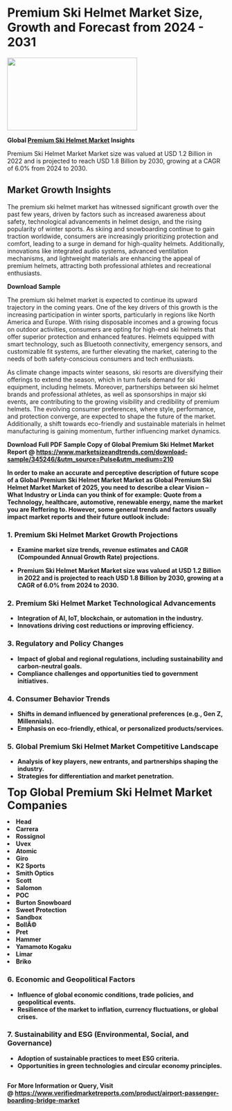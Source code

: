 <H1>Premium Ski Helmet Market Size, Growth and Forecast from 2024 - 2031</H1><img class="aligncenter size-medium wp-image-584254" src="https://thirdeyenews.in/wp-content/uploads/2024/09/Global-Market-Research-300x168.jpeg" alt="" width="300" height="168" /><p><strong>Global&nbsp;<a href="https://www.marketsizeandtrends.com/download-sample/345246/&amp;utm_source=Pulse&amp;utm_medium=210">Premium Ski Helmet Market</a> Insights</strong></p><p>Premium Ski Helmet Market Market size was valued at USD 1.2 Billion in 2022 and is projected to reach USD 1.8 Billion by 2030, growing at a CAGR of 6.0% from 2024 to 2030.</p><p><h2>Market Growth Insights</h2> <p>The premium ski helmet market has witnessed significant growth over the past few years, driven by factors such as increased awareness about safety, technological advancements in helmet design, and the rising popularity of winter sports. As skiing and snowboarding continue to gain traction worldwide, consumers are increasingly prioritizing protection and comfort, leading to a surge in demand for high-quality helmets. Additionally, innovations like integrated audio systems, advanced ventilation mechanisms, and lightweight materials are enhancing the appeal of premium helmets, attracting both professional athletes and recreational enthusiasts.</p> <p><strong>Download Sample</strong></p> <p>The premium ski helmet market is expected to continue its upward trajectory in the coming years. One of the key drivers of this growth is the increasing participation in winter sports, particularly in regions like North America and Europe. With rising disposable incomes and a growing focus on outdoor activities, consumers are opting for high-end ski helmets that offer superior protection and enhanced features. Helmets equipped with smart technology, such as Bluetooth connectivity, emergency sensors, and customizable fit systems, are further elevating the market, catering to the needs of both safety-conscious consumers and tech enthusiasts.</p> <p>As climate change impacts winter seasons, ski resorts are diversifying their offerings to extend the season, which in turn fuels demand for ski equipment, including helmets. Moreover, partnerships between ski helmet brands and professional athletes, as well as sponsorships in major ski events, are contributing to the growing visibility and credibility of premium helmets. The evolving consumer preferences, where style, performance, and protection converge, are expected to shape the future of the market. Additionally, a shift towards eco-friendly and sustainable materials in helmet manufacturing is gaining momentum, further influencing market dynamics.</p> <p><strong></p><p><span class=""><strong>Download Full PDF Sample Copy of Global Premium Ski Helmet Market Report</strong> @ <a href="https://www.marketsizeandtrends.com/download-sample/345246/&amp;utm_source=Pulse&amp;utm_medium=210" target="_blank">https://www.marketsizeandtrends.com/download-sample/345246/&amp;utm_source=Pulse&amp;utm_medium=210</a></span></p><p>In order to make an accurate and perceptive description of future scope of a Global&nbsp;Premium Ski Helmet Market Market as Global&nbsp;Premium Ski Helmet Market Market of 2025, you need to describe a clear Vision &ndash; What Industry or Linda can you think of for example: Quote from a Technology, healthcare, automotive, renewable energy, name the market you are Reffering to. However, some general trends and factors usually impact market reports and their future outlook include:</p><h3>1.&nbsp;<strong>Premium Ski Helmet Market Growth Projections</strong></h3><ul><li>Examine market size trends, revenue estimates and CAGR (Compounded Annual Growth Rate) projections.</li><li><p>Premium Ski Helmet Market Market size was valued at USD 1.2 Billion in 2022 and is projected to reach USD 1.8 Billion by 2030, growing at a CAGR of 6.0% from 2024 to 2030.</p></li></ul><h3>2.&nbsp;<strong>Premium Ski Helmet Market Technological Advancements</strong></h3><ul><li>Integration of AI, IoT, blockchain, or automation in the industry.</li><li>Innovations driving cost reductions or improving efficiency.</li></ul><h3>3.&nbsp;<strong>Regulatory and Policy Changes</strong></h3><ul><li>Impact of global and regional regulations, including sustainability and carbon-neutral goals.</li><li>Compliance challenges and opportunities tied to government initiatives.</li></ul><h3>4.&nbsp;<strong>Consumer Behavior Trends</strong></h3><ul><li>Shifts in demand influenced by generational preferences (e.g., Gen Z, Millennials).</li><li>Emphasis on eco-friendly, ethical, or personalized products/services.</li></ul><h3>5.&nbsp;<strong>Global Premium Ski Helmet Market Competitive Landscape</strong></h3><ul><li>Analysis of key players, new entrants, and partnerships shaping the industry.</li><li>Strategies for differentiation and market penetration.</li></ul><p data-pm-slice="1 1 []"><span style="color: inherit; font-family: inherit; font-size: 25px;">Top Global Premium Ski Helmet Market Companies</span></p><div class="" data-test-id=""><p><li>Head</li><li> Carrera</li><li> Rossignol</li><li> Uvex</li><li> Atomic</li><li> Giro</li><li> K2 Sports</li><li> Smith Optics</li><li> Scott</li><li> Salomon</li><li> POC</li><li> Burton Snowboard</li><li> Sweet Protection</li><li> Sandbox</li><li> BollÃ©</li><li> Pret</li><li> Hammer</li><li> Yamamoto Kogaku</li><li> Limar</li><li> Briko</li></p></div><h3>6.&nbsp;<strong>Economic and Geopolitical Factors</strong></h3><ul><li>Influence of global economic conditions, trade policies, and geopolitical events.</li><li>Resilience of the market to inflation, currency fluctuations, or global crises.</li></ul><h3>7.&nbsp;<strong>Sustainability and ESG (Environmental, Social, and Governance)</strong></h3><ul><li>Adoption of sustainable practices to meet ESG criteria.</li><li>Opportunities in green technologies and circular economy principles.</li></ul><h2><strong style="font-size: 14px;">For More Information or Query, Visit @&nbsp;</strong><a style="background-color: #ffffff; font-size: 14px;" href="https://www.marketsizeandtrends.com/report/premium-ski-helmet-market/" target="_blank">https://www.verifiedmarketreports.com/product/airport-passenger-boarding-bridge-market</a></h2>
